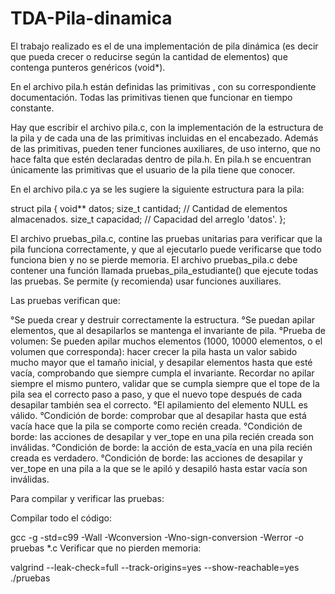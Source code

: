 # TDA-Pila-dinamica

El trabajo realizado es el de una implementación de pila dinámica (es decir que pueda crecer o reducirse según la cantidad de elementos) que contenga punteros genéricos (void*).

En el archivo pila.h  están definidas las primitivas , con su correspondiente documentación. Todas las primitivas tienen que funcionar en tiempo constante.

Hay que escribir el archivo pila.c, con la implementación de la estructura de la pila y de cada una de las primitivas incluidas en el encabezado. Además de las primitivas, pueden tener funciones auxiliares, de uso interno, que no hace falta que estén declaradas dentro de pila.h. En pila.h se encuentran únicamente las primitivas que el usuario de la pila tiene que conocer.

En el archivo pila.c ya se les sugiere la siguiente estructura para la pila:

struct pila {
    void** datos;
    size_t cantidad;  // Cantidad de elementos almacenados.
    size_t capacidad;  // Capacidad del arreglo 'datos'.
};

El archivo pruebas_pila.c, contine las pruebas unitarias para verificar que la pila funciona correctamente, y que al ejecutarlo puede verificarse que todo funciona bien y no se pierde memoria. El archivo pruebas_pila.c debe contener una función llamada pruebas_pila_estudiante() que ejecute todas las pruebas. Se permite (y recomienda) usar funciones auxiliares.

Las pruebas verifican que:

°Se pueda crear y destruir correctamente la estructura.
°Se puedan apilar elementos, que al desapilarlos se mantenga el invariante de pila.
°Prueba de volumen: Se pueden apilar muchos elementos (1000, 10000 elementos, o el volumen que corresponda): hacer crecer la pila hasta un valor sabido mucho mayor que el tamaño inicial, y desapilar elementos hasta que esté vacía, comprobando que siempre cumpla el invariante. Recordar no apilar siempre el mismo puntero, validar que se cumpla siempre que el tope de la pila sea el correcto paso a paso, y que el nuevo tope después de cada desapilar también sea el correcto.
°El apilamiento del elemento NULL es válido.
°Condición de borde: comprobar que al desapilar hasta que está vacía hace que la pila se comporte como recién creada.
°Condición de borde: las acciones de desapilar y ver_tope en una pila recién creada son inválidas.
°Condición de borde: la acción de esta_vacía en una pila recién creada es verdadero.
°Condición de borde: las acciones de desapilar y ver_tope en una pila a la que se le apiló y desapiló hasta estar vacía son inválidas.


Para compilar y verificar las pruebas:

Compilar todo el código:

 gcc -g -std=c99 -Wall -Wconversion -Wno-sign-conversion -Werror -o pruebas *.c
Verificar que no pierden memoria:

 valgrind --leak-check=full --track-origins=yes --show-reachable=yes ./pruebas
